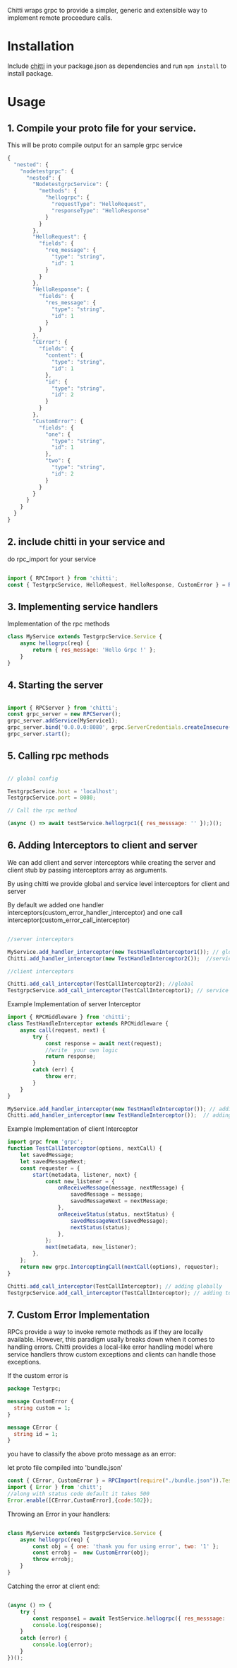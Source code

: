 Chitti wraps grpc to provide a simpler, generic and extensible way to implement remote proceedure calls.


# Installation
Include  [chitti](https://github.com/NestAway/chitti) in your package.json as dependencies and run `npm install` to install package.


# Usage

## 1. Compile your proto file for your service.
This will be proto compile output for an sample grpc service

```js
{
  "nested": {
    "nodetestgrpc": {
      "nested": {
        "NodetestgrpcService": {
          "methods": {
            "hellogrpc": {
              "requestType": "HelloRequest",
              "responseType": "HelloResponse"
            }
          }
        },
        "HelloRequest": {
          "fields": {
            "req_message": {
              "type": "string",
              "id": 1
            }
          }
        },
        "HelloResponse": {
          "fields": {
            "res_message": {
              "type": "string",
              "id": 1
            }
          }
        },
        "CError": {
          "fields": {
            "content": {
              "type": "string",
              "id": 1
            },
            "id": {
              "type": "string",
              "id": 2
            }
          }
        },
        "CustomError": {
          "fields": {
            "one": {
              "type": "string",
              "id": 1
            },
            "two": {
              "type": "string",
              "id": 2
            }
          }
        }
      }
    }
  }
}
```


## 2. include chitti in your service and 
   
do rpc_import for your service 

```js

import { RPCImport } from 'chitti';
const { TestgrpcService, HelloRequest, HelloResponse, CustomError } = RPCImport(require("./demo.json")).Testgrpc;

``` 

## 3. Implementing service handlers

Implementation of the rpc methods

```js
class MyService extends TestgrpcService.Service {
    async hellogrpc(req) {
        return { res_message: 'Hello Grpc !' };
    }
}
```

## 4. Starting the server

```js

import { RPCServer } from 'chitti';
const grpc_server = new RPCServer();
grpc_server.addService(MyService1);
grpc_server.bind('0.0.0.0:8080', grpc.ServerCredentials.createInsecure());
grpc_server.start();

```

## 5. Calling rpc methods

```js

// global config

TestgrpcService.host = 'localhost';
TestgrpcService.port = 8080;

// Call the rpc method

(async () => await testService.hellogrpc1({ res_messsage: '' });)();

```

## 6. Adding Interceptors to client and server

We can add client and server interceptors while creating the server and client stub by passing interceptors array as arguments.

By using chitti we provide global and service level interceptors for client and server

By default we added one handler interceptors(custom_error_handler_interceptor) and one call interceptor(custom_error_call_interceptor)

```js

//server interceptors

MyService.add_handler_interceptor(new TestHandleInterceptor1()); // global
Chitti.add_handler_interceptor(new TestHandleInterceptor2());  //service specific

//client interceptors

Chitti.add_call_interceptor(TestCallInterceptor2); //global
TestgrpcService.add_call_interceptor(TestCallInterceptor1); // service specific

```

Example Implementation of server Interceptor

```js
import { RPCMiddleware } from 'chitti';
class TestHandleInterceptor extends RPCMiddleware {
    async call(request, next) {
        try {
            const response = await next(request);
            //write  your own logic
            return response;
        }
        catch (err) {
            throw err;
        }
    }
}

MyService.add_handler_interceptor(new TestHandleInterceptor()); // adding global
Chitti.add_handler_interceptor(new TestHandleInterceptor());  // adding to specific service

```



Example Implementation of client Interceptor

```js
import grpc from 'grpc';
function TestCallInterceptor(options, nextCall) {
    let savedMessage;
    let savedMessageNext;
    const requester = {
        start(metadata, listener, next) {
            const new_listener = {
                onReceiveMessage(message, nextMessage) {
                    savedMessage = message;
                    savedMessageNext = nextMessage;
                },
                onReceiveStatus(status, nextStatus) {
                    savedMessageNext(savedMessage);
                    nextStatus(status);
                },
            };
            next(metadata, new_listener);
        },
    };
    return new grpc.InterceptingCall(nextCall(options), requester);
}

Chitti.add_call_interceptor(TestCallInterceptor); // adding globally
TestgrpcService.add_call_interceptor(TestCallInterceptor); // adding to specific service 


```

## 7. Custom Error Implementation

RPCs provide a way to invoke remote methods as if they are locally available. However, this paradigm usally breaks down when it comes to handling errors. Chitti provides a local-like error handling model where service handlers throw custom exceptions and clients can handle those exceptions.

If the custom error is

```protobuf
package Testgrpc;

message CustomError {
  string custom = 1;
}

message CError {
  string id = 1;
}
```

you have to classify the above proto message as an error:

let proto file compiled into 'bundle.json'

```js
const { CError, CustomError } = RPCImport(require("./bundle.json")).Testgrpc;
import { Error } from 'chitt';
//along with status code default it takes 500
Error.enable([CError,CustomError],{code:502});

```

Throwing an Error in your handlers:

```js

class MyService extends TestgrpcService.Service {
    async hellogrpc(req) {
        const obj = { one: 'thank you for using error', two: '1' };
        const errobj =  new CustomError(obj);
        throw errobj;
    }
}

```

Catching the error at client end:

```js

(async () => {
    try {
        const response1 = await TestService.hellogrpc({ res_messsage: '' });
        console.log(response);
    }
    catch (error) {
        console.log(error);
    }
})();

```
